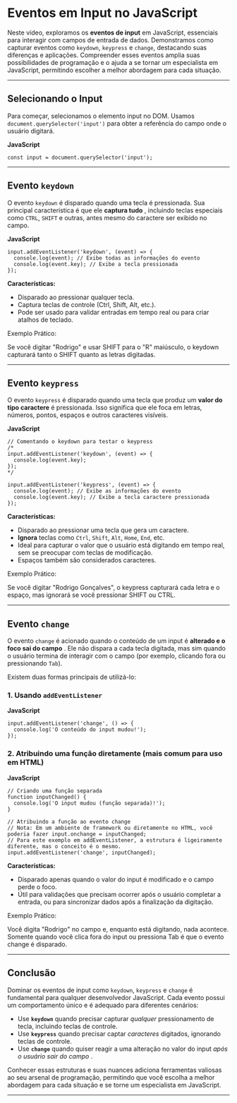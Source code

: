# Eventos em Input no JavaScript

Neste vídeo, exploramos os **eventos de input** em JavaScript, essenciais para interagir com campos de entrada de dados. Demonstramos como capturar eventos como `keydown`, `keypress` e `change`, destacando suas diferenças e aplicações. Compreender esses eventos amplia suas possibilidades de programação e o ajuda a se tornar um especialista em JavaScript, permitindo escolher a melhor abordagem para cada situação.

---

## Selecionando o Input

Para começar, selecionamos o elemento input no DOM. Usamos `document.querySelector('input')` para obter a referência do campo onde o usuário digitará.

**JavaScript**

```
const input = document.querySelector('input');
```

---

## Evento `keydown`

O evento `keydown` é disparado quando uma tecla é pressionada. Sua principal característica é que ele  **captura tudo** , incluindo teclas especiais como `CTRL`, `SHIFT` e outras, antes mesmo do caractere ser exibido no campo.

**JavaScript**

```
input.addEventListener('keydown', (event) => {
  console.log(event); // Exibe todas as informações do evento
  console.log(event.key); // Exibe a tecla pressionada
});
```

**Características:**

* Disparado ao pressionar qualquer tecla.
* Captura teclas de controle (Ctrl, Shift, Alt, etc.).
* Pode ser usado para validar entradas em tempo real ou para criar atalhos de teclado.

Exemplo Prático:

Se você digitar "Rodrigo" e usar SHIFT para o "R" maiúsculo, o keydown capturará tanto o SHIFT quanto as letras digitadas.

---

## Evento `keypress`

O evento `keypress` é disparado quando uma tecla que produz um **valor do tipo caractere** é pressionada. Isso significa que ele foca em letras, números, pontos, espaços e outros caracteres visíveis.

**JavaScript**

```
// Comentando o keydown para testar o keypress
/*
input.addEventListener('keydown', (event) => {
  console.log(event.key);
});
*/

input.addEventListener('keypress', (event) => {
  console.log(event); // Exibe as informações do evento
  console.log(event.key); // Exibe a tecla caractere pressionada
});
```

**Características:**

* Disparado ao pressionar uma tecla que gera um caractere.
* **Ignora** teclas como `Ctrl`, `Shift`, `Alt`, `Home`, `End`, etc.
* Ideal para capturar o valor que o usuário está digitando em tempo real, sem se preocupar com teclas de modificação.
* Espaços também são considerados caracteres.

Exemplo Prático:

Se você digitar "Rodrigo Gonçalves", o keypress capturará cada letra e o espaço, mas ignorará se você pressionar SHIFT ou CTRL.

---

## Evento `change`

O evento `change` é acionado quando o conteúdo de um input é  **alterado e o foco sai do campo** . Ele não dispara a cada tecla digitada, mas sim quando o usuário termina de interagir com o campo (por exemplo, clicando fora ou pressionando `Tab`).

Existem duas formas principais de utilizá-lo:

### 1. Usando `addEventListener`

**JavaScript**

```
input.addEventListener('change', () => {
  console.log('O conteúdo do input mudou!');
});
```

### 2. Atribuindo uma função diretamente (mais comum para uso em HTML)

**JavaScript**

```
// Criando uma função separada
function inputChanged() {
  console.log('O input mudou (função separada)!');
}

// Atribuindo a função ao evento change
// Nota: Em um ambiente de framework ou diretamente no HTML, você poderia fazer input.onchange = inputChanged;
// Para este exemplo em addEventListener, a estrutura é ligeiramente diferente, mas o conceito é o mesmo.
input.addEventListener('change', inputChanged);
```

**Características:**

* Disparado apenas quando o valor do input é modificado e o campo perde o foco.
* Útil para validações que precisam ocorrer após o usuário completar a entrada, ou para sincronizar dados após a finalização da digitação.

Exemplo Prático:

Você digita "Rodrigo" no campo e, enquanto está digitando, nada acontece. Somente quando você clica fora do input ou pressiona Tab é que o evento change é disparado.

---

## Conclusão

Dominar os eventos de input como `keydown`, `keypress` e `change` é fundamental para qualquer desenvolvedor JavaScript. Cada evento possui um comportamento único e é adequado para diferentes cenários:

* Use **`keydown`** quando precisar capturar *qualquer* pressionamento de tecla, incluindo teclas de controle.
* Use **`keypress`** quando precisar captar *caracteres* digitados, ignorando teclas de controle.
* Use **`change`** quando quiser reagir a uma alteração no valor do input  *após o usuário sair do campo* .

Conhecer essas estruturas e suas nuances adiciona ferramentas valiosas ao seu arsenal de programação, permitindo que você escolha a melhor abordagem para cada situação e se torne um especialista em JavaScript.

---

